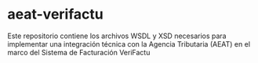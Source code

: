 # aeat-verifactu
Este repositorio contiene los archivos WSDL y XSD necesarios para implementar una integración técnica con la Agencia Tributaria (AEAT) en el marco del Sistema de Facturación VeriFactu
